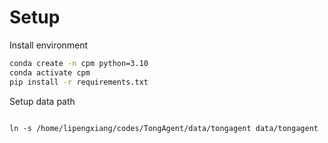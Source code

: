 # Setup

Install environment
```bash
conda create -n cpm python=3.10
conda activate cpm
pip install -r requirements.txt
```

Setup data path
```

ln -s /home/lipengxiang/codes/TongAgent/data/tongagent data/tongagent
```